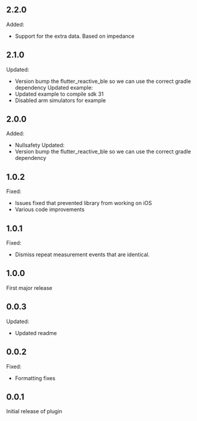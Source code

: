 ## 2.2.0
Added:
- Support for the extra data. Based on impedance

## 2.1.0
Updated:
- Version bump the flutter_reactive_ble so we can use the correct gradle dependency
Updated example:
- Updated example to compile sdk 31
- Disabled arm simulators for example

## 2.0.0
Added:
- Nullsafety
Updated:
- Version bump the flutter_reactive_ble so we can use the correct gradle dependency

## 1.0.2
Fixed:
- Issues fixed that prevented library from working on iOS
- Various code improvements

## 1.0.1
Fixed:
- Dismiss repeat measurement events that are identical.

## 1.0.0

First major release

## 0.0.3
Updated:
- Updated readme

## 0.0.2
Fixed:
- Formatting fixes

## 0.0.1

Initial release of plugin
